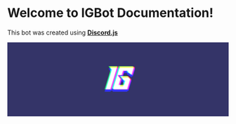 # Welcome to IGBot Documentation!

This bot was created using [**Discord.js**](https://discord.js.org)


![Welcome to IGBot Documentation!](./images/forwebsite.png)
